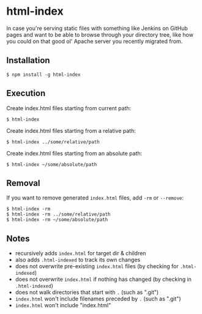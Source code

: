 # html-index

In case you're serving static files with something like Jenkins on GitHub pages and want to be able to browse through your directory tree, like how you could on that good ol' Apache server you recently migrated from.


## Installation

```
$ npm install -g html-index
```


## Execution

Create index.html files starting from current path:
```
$ html-index
```

Create index.html files starting from a relative path:
```
$ html-index ../some/relative/path
```

Create index.html files starting from an absolute path:
```
$ html-index ~/some/absolute/path
```


## Removal

If you want to remove generated `index.html` files, add `-rm` or `--remove`:
```
$ html-index -rm
$ html-index -rm ../some/relative/path
$ html-index -rm ~/some/absolute/path
```


## Notes

- recursively adds `index.html` for target dir & children
- also adds `.html-indexed` to track its own changes
- does not overwrite pre-existing `index.html` files (by checking for `.html-indexed`)
- does not overwrite `index.html` if nothing has changed (by checking in `.html-indexed`)
- does not walk directories that start with `.` (such as ".git")
- `index.html` won't include filenames preceded by `.` (such as ".git")
- `index.html` won't include "index.html"
